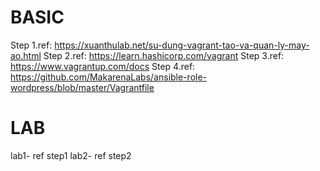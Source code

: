 
# BASIC
Step 1.ref: https://xuanthulab.net/su-dung-vagrant-tao-va-quan-ly-may-ao.html
Step 2.ref: https://learn.hashicorp.com/vagrant
Step 3.ref: https://www.vagrantup.com/docs
Step 4.ref: https://github.com/MakarenaLabs/ansible-role-wordpress/blob/master/Vagrantfile

# LAB
lab1- ref step1
lab2- ref step2
